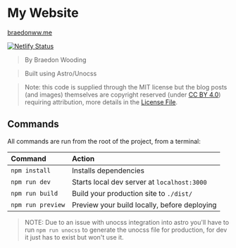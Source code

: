 # My Website

[braedonww.me](https://braedonww.me)

[![Netlify Status](https://api.netlify.com/api/v1/badges/d3fd7591-70ae-4e18-8973-64542610c6c0/deploy-status)](https://app.netlify.com/sites/frabjous-belekoy-65b84e/deploys)

> By Braedon Wooding

> Built using Astro/Unocss

> Note: this code is supplied through the MIT license but the blog posts (and images) themselves are copyright reserved (under [CC BY 4.0](https://creativecommons.org/licenses/by/4.0/)) requiring attribution, more details in the [License File](./LICENSE.md).

## Commands

All commands are run from the root of the project, from a terminal:

| Command           | Action                                       |
|:----------------  |:-------------------------------------------- |
| `npm install`     | Installs dependencies                        |
| `npm run dev`     | Starts local dev server at `localhost:3000`  |
| `npm run build`   | Build your production site to `./dist/`      |
| `npm run preview` | Preview your build locally, before deploying |

> NOTE: Due to an issue with unocss integration into astro you'll have to run `npm run unocss` to generate the unocss file for production, for dev it just has to exist but won't use it.
